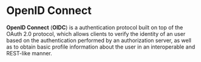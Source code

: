 # OpenID Connect

**OpenID Connect** (**OIDC**) is a authentication protocol built on top of the OAuth 2.0 protocol, which allows clients to verify the identity of an user based on the authentication performed by an authorization server, as well as to obtain basic profile information about the user in an interoperable and REST-like manner.
